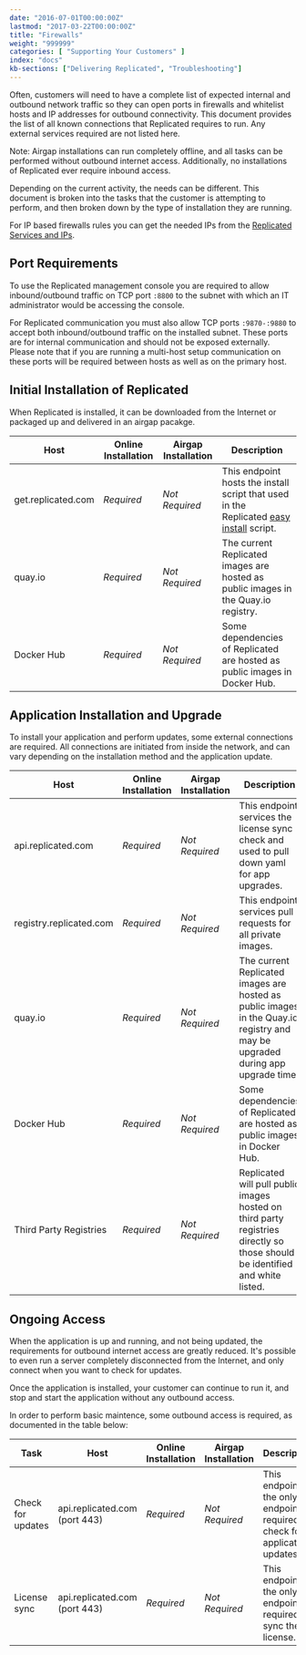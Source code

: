 ```yaml
---
date: "2016-07-01T00:00:00Z"
lastmod: "2017-03-22T00:00:00Z"
title: "Firewalls"
weight: "999999"
categories: [ "Supporting Your Customers" ]
index: "docs"
kb-sections: ["Delivering Replicated", "Troubleshooting"]
---
```


Often, customers will need to have a complete list of expected internal and outbound network traffic so they can open ports in firewalls and whitelist hosts and IP addresses for outbound connectivity. This document provides the list of all known connections that Replicated requires to run. Any external services required are not listed here.

Note: Airgap installations can run completely offline, and all tasks can be performed without outbound internet access. Additionally, no installations of Replicated ever require inbound access.

Depending on the current activity, the needs can be different. This document is broken into the tasks that the customer is attempting to perform, and then broken down by the type of installation they are running.

For IP based firewalls rules you can get the needed IPs from the [Replicated Services and IPs](https://github.com/replicatedhq/ips/blob/master/ip_addresses.json).

## Port Requirements

To use the Replicated management console you are required to allow inbound/outbound traffic on TCP port `:8800` to the subnet with which an IT administrator would be accessing the console.

For Replicated communication you must also allow TCP ports `:9870-:9880` to accept both inbound/outbound traffic on the installed subnet. These ports are for internal communication and should not be exposed externally. Please note that if you are running a multi-host setup communication on these ports will be required between hosts as well as on the primary host.

## Initial Installation of Replicated
When Replicated is installed, it can be downloaded from the Internet or packaged up and delivered in an airgap pacakge.

| Host | Online Installation | Airgap Installation | Description |
|---|---|---|---|
| get.replicated.com | <i class="fa fa-check" /> Required | <i class="fa fa-times" /> Not Required | This endpoint hosts the install script that used in the Replicated [easy install](/docs/distributing-an-application/installing-via-script) script. |
| quay.io | <i class="fa fa-check" /> Required | <i class="fa fa-times" /> Not Required | The current Replicated images are hosted as public images in the Quay.io registry. |
| Docker Hub | <i class="fa fa-check" /> Required | <i class="fa fa-times" /> Not Required | Some dependencies of Replicated are hosted as public images in Docker Hub.|

## Application Installation and Upgrade

To install your application and perform updates, some external connections are required. All connections are initiated from inside the network, and can vary depending on the installation method and the application update.


| Host | Online Installation | Airgap Installation | Description |
|---|---|---|---|
| api.replicated.com | <i class="fa fa-check" /> Required | <i class="fa fa-times" /> Not Required | This endpoint services the license sync check and used to pull down yaml for app upgrades. |
| registry.replicated.com | <i class="fa fa-check" /> Required | <i class="fa fa-times" /> Not Required | This endpoint services pull requests for all private images. |
| quay.io | <i class="fa fa-check" /> Required | <i class="fa fa-times" /> Not Required | The current Replicated images are hosted as public images in the Quay.io registry and may be upgraded during app upgrade time. |
| Docker Hub | <i class="fa fa-check" /> Required | <i class="fa fa-times" /> Not Required | Some dependencies of Replicated are hosted as public images in Docker Hub.|
| Third Party Registries | <i class="fa fa-check" /> Required | <i class="fa fa-times" /> Not Required | Replicated will pull public images hosted on third party registries directly so those should be identified and white listed. |

## Ongoing Access
When the application is up and running, and not being updated, the requirements for outbound internet access are greatly reduced. It's possible to even run a server completely disconnected from the Internet, and only connect when you want to check for updates.

Once the application is installed, your customer can continue to run it, and stop and start the application without any outbound access.

In order to perform basic maintence, some outbound access is required, as documented in the table below:

| Task | Host | Online Installation | Airgap Installation | Description |
|---|---|---|---|---|
| Check for updates | api.replicated.com (port 443) | <i class="fa fa-check" /> Required | <i class="fa fa-times" /> Not Required | This endpoint is the only endpoint required to check for application updates. |
| License sync | api.replicated.com (port 443) | <i class="fa fa-check" /> Required | <i class="fa fa-times" /> Not Required | This endpoint is the only endpoint required to sync the license. |
